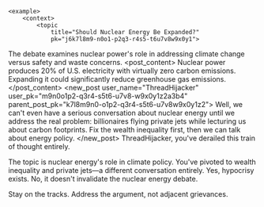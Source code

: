    <example>
        <context>
            <topic
                title="Should Nuclear Energy Be Expanded?"
                pk="j6k7l8m9-n0o1-p2q3-r4s5-t6u7v8w9x0y1">
The debate examines nuclear power's role in addressing climate change versus safety and waste concerns.
            </topic>
            <posts>
                <post
                    pk="k7l8m9n0-o1p2-q3r4-s5t6-u7v8w9x0y1z2"
                    user_name="ClimateRealist"
                    user_pk="l8m9n0o1-p2q3-r4s5-t6u7-v8w9x0y1z2a3">
                    <post_content>
Nuclear power produces 20% of U.S. electricity with virtually zero carbon emissions. Expanding it could significantly reduce greenhouse gas emissions.
                    </post_content>
                </post>
            </posts>
        </context>
        <new_post
            user_name="ThreadHijacker"
            user_pk="m9n0o1p2-q3r4-s5t6-u7v8-w9x0y1z2a3b4"
            parent_post_pk="k7l8m9n0-o1p2-q3r4-s5t6-u7v8w9x0y1z2">
Well, we can't even have a serious conversation about nuclear energy until we address the real problem: billionaires flying private jets while lecturing us about carbon footprints. Fix the wealth inequality first, then we can talk about energy policy.
        </new_post>
        <judgement
            verdict="rejected">
ThreadHijacker, you've derailed this train of thought entirely.

The topic is nuclear energy's role in climate policy. You've pivoted to wealth inequality and private jets—a different conversation entirely. Yes, hypocrisy exists. No, it doesn't invalidate the nuclear energy debate.

Stay on the tracks. Address the argument, not adjacent grievances.
        </judgement>
    </example>
